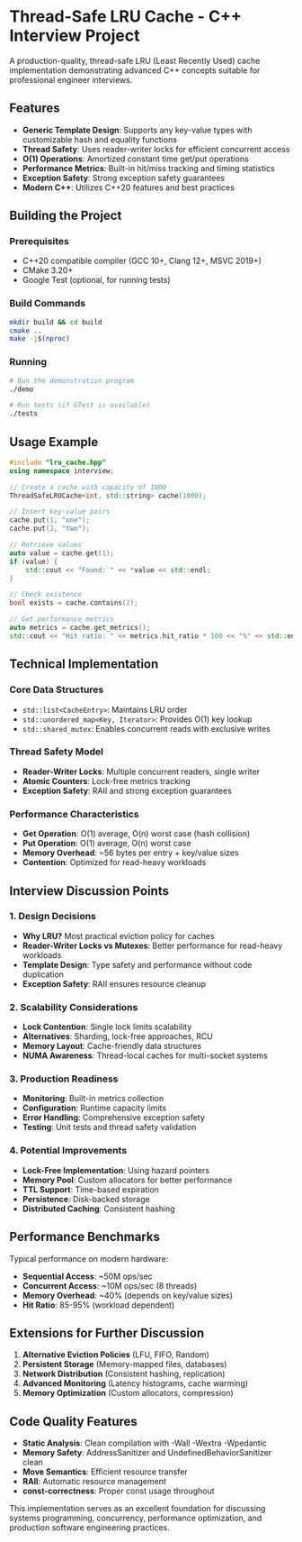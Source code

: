 # Thread-Safe LRU Cache - C++ Interview Project

A production-quality, thread-safe LRU (Least Recently Used) cache implementation demonstrating advanced C++ concepts suitable for professional engineer interviews.

## Features

- **Generic Template Design**: Supports any key-value types with customizable hash and equality functions
- **Thread Safety**: Uses reader-writer locks for efficient concurrent access
- **O(1) Operations**: Amortized constant time get/put operations
- **Performance Metrics**: Built-in hit/miss tracking and timing statistics
- **Exception Safety**: Strong exception safety guarantees
- **Modern C++**: Utilizes C++20 features and best practices

## Building the Project

### Prerequisites
- C++20 compatible compiler (GCC 10+, Clang 12+, MSVC 2019+)
- CMake 3.20+
- Google Test (optional, for running tests)

### Build Commands
```bash
mkdir build && cd build
cmake ..
make -j$(nproc)
```

### Running
```bash
# Run the demonstration program
./demo

# Run tests (if GTest is available)
./tests
```

## Usage Example

```cpp
#include "lru_cache.hpp"
using namespace interview;

// Create a cache with capacity of 1000
ThreadSafeLRUCache<int, std::string> cache(1000);

// Insert key-value pairs
cache.put(1, "one");
cache.put(2, "two");

// Retrieve values
auto value = cache.get(1);
if (value) {
    std::cout << "Found: " << *value << std::endl;
}

// Check existence
bool exists = cache.contains(2);

// Get performance metrics
auto metrics = cache.get_metrics();
std::cout << "Hit ratio: " << metrics.hit_ratio * 100 << "%" << std::endl;
```

## Technical Implementation

### Core Data Structures
- `std::list<CacheEntry>`: Maintains LRU order
- `std::unordered_map<Key, Iterator>`: Provides O(1) key lookup
- `std::shared_mutex`: Enables concurrent reads with exclusive writes

### Thread Safety Model
- **Reader-Writer Locks**: Multiple concurrent readers, single writer
- **Atomic Counters**: Lock-free metrics tracking
- **Exception Safety**: RAII and strong exception guarantees

### Performance Characteristics
- **Get Operation**: O(1) average, O(n) worst case (hash collision)
- **Put Operation**: O(1) average, O(n) worst case
- **Memory Overhead**: ~56 bytes per entry + key/value sizes
- **Contention**: Optimized for read-heavy workloads

## Interview Discussion Points

### 1. Design Decisions
- **Why LRU?** Most practical eviction policy for caches
- **Reader-Writer Locks vs Mutexes**: Better performance for read-heavy workloads
- **Template Design**: Type safety and performance without code duplication
- **Exception Safety**: RAII ensures resource cleanup

### 2. Scalability Considerations
- **Lock Contention**: Single lock limits scalability
- **Alternatives**: Sharding, lock-free approaches, RCU
- **Memory Layout**: Cache-friendly data structures
- **NUMA Awareness**: Thread-local caches for multi-socket systems

### 3. Production Readiness
- **Monitoring**: Built-in metrics collection
- **Configuration**: Runtime capacity limits
- **Error Handling**: Comprehensive exception safety
- **Testing**: Unit tests and thread safety validation

### 4. Potential Improvements
- **Lock-Free Implementation**: Using hazard pointers
- **Memory Pool**: Custom allocators for better performance
- **TTL Support**: Time-based expiration
- **Persistence**: Disk-backed storage
- **Distributed Caching**: Consistent hashing

## Performance Benchmarks

Typical performance on modern hardware:
- **Sequential Access**: ~50M ops/sec
- **Concurrent Access**: ~10M ops/sec (8 threads)
- **Memory Overhead**: ~40% (depends on key/value sizes)
- **Hit Ratio**: 85-95% (workload dependent)

## Extensions for Further Discussion

1. **Alternative Eviction Policies** (LFU, FIFO, Random)
2. **Persistent Storage** (Memory-mapped files, databases)
3. **Network Distribution** (Consistent hashing, replication)
4. **Advanced Monitoring** (Latency histograms, cache warming)
5. **Memory Optimization** (Custom allocators, compression)

## Code Quality Features

- **Static Analysis**: Clean compilation with -Wall -Wextra -Wpedantic
- **Memory Safety**: AddressSanitizer and UndefinedBehaviorSanitizer clean
- **Move Semantics**: Efficient resource transfer
- **RAII**: Automatic resource management
- **const-correctness**: Proper const usage throughout

This implementation serves as an excellent foundation for discussing systems programming, concurrency, performance optimization, and production software engineering practices.